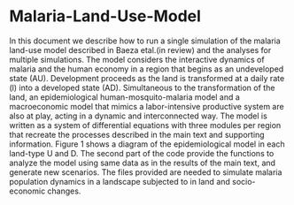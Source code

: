 # Malaria-Land-Use-Model
In this document we describe how to run a single simulation of the malaria land-use model described in Baeza etal.(in review) and the analyses for multiple simulations. The model considers the interactive dynamics of malaria and the human economy in a region that begins as an undeveloped state (AU). Development proceeds as the land is transformed at a daily rate (l) into a developed state (AD). Simultaneous to the transformation of the land, an epidemiological human-mosquito-malaria model and a macroeconomic model that mimics a labor-intensive productive system are also at play, acting in a dynamic and interconnected way. The model is written as a system of differential equations with three modules per region that recreate the processes described in the main text and supporting information. Figure 1 shows a diagram of the epidemiological model in each land-type U and D. The second part of the code provide the functions to analyze the model using same data as in the results of the main text, and generate new scenarios.
The files provided are needed to simulate malaria population dynamics in a landscape subjected to in land and socio-economic changes.
